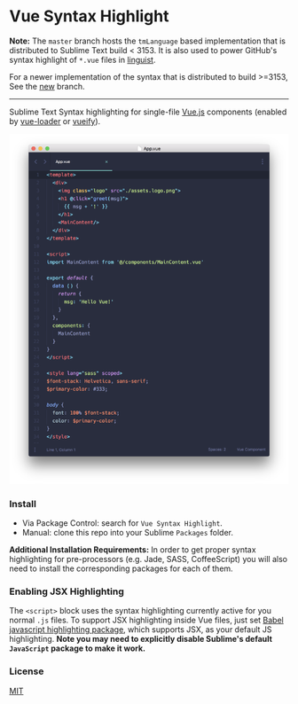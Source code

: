 # Vue Syntax Highlight

**Note:** The `master` branch hosts the `tmLanguage` based implementation that is distributed to Sublime Text build < 3153. It is also used to power GitHub's syntax highlight of `*.vue` files in [linguist](https://github.com/github/linguist).

For a newer implementation of the syntax that is distributed to build >=3153, See the [new](https://github.com/vuejs/vue-syntax-highlight/tree/new) branch.

---

Sublime Text Syntax highlighting for single-file [Vue.js](http://vuejs.org) components (enabled by [vue-loader](https://github.com/vuejs/vue-loader) or [vueify](https://github.com/vuejs/vueify)).

![screenshot](https://raw.githubusercontent.com/vuejs/vue-syntax-highlight/new/samples/screenshot.png)

### Install

- Via Package Control: search for `Vue Syntax Highlight`.
- Manual: clone this repo into your Sublime `Packages` folder.

**Additional Installation Requirements:** In order to get proper syntax highlighting for pre-processors (e.g. Jade, SASS, CoffeeScript) you will also need to install the corresponding packages for each of them.

### Enabling JSX Highlighting

The `<script>` block uses the syntax highlighting currently active for you normal `.js` files. To support JSX highlighting inside Vue files, just set [Babel javascript highlighting package](https://packagecontrol.io/packages/Babel), which supports JSX, as your default JS highlighting. **Note you may need to explicitly disable Sublime's default `JavaScript` package to make it work.**

### License

[MIT](http://opensource.org/licenses/MIT)
